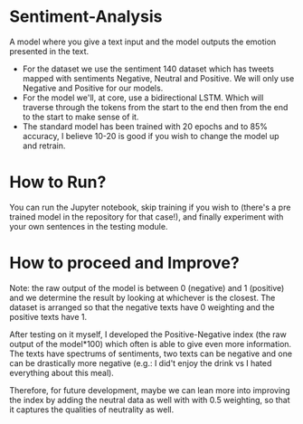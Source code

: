 # Sentiment-Analysis
A model where you give a text input and the model outputs the emotion presented in the text.

- For the dataset we use the sentiment 140 dataset which has tweets mapped with sentiments Negative, Neutral and Positive. We will only use Negative and Positive for our models. 
- For the model we'll, at core, use a bidirectional LSTM. Which will traverse through the tokens from the start to the end then from the end to the start to make sense of it.
- The standard model has been trained with 20 epochs and to 85% accuracy, I believe 10-20 is good if you wish to change the model up and retrain.
  
# How to Run?
You can run the Jupyter notebook, skip training if you wish to (there's a pre trained model in the repository for that case!), and finally experiment with your own sentences in the testing module.

# How to proceed and Improve?
Note: the raw output of the model is between 0 (negative) and 1 (positive) and we determine the result by looking at whichever is the closest. The dataset is arranged so that the negative texts have 0 weighting and the positive texts have 1.

After testing on it myself, I developed the Positive-Negative index (the raw output of the model*100) which often is able to give even more information. The texts have spectrums of sentiments, two texts can be negative and one can be drastically more negative (e.g.: I did't enjoy the drink vs I hated everything about this meal). 

Therefore, for future development, maybe we can lean more into improving the index by adding the neutral data as well with with 0.5 weighting, so that it captures the qualities of neutrality as well. 
